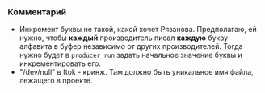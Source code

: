 ### Комментарий
- Инкремент буквы не такой, какой хочет Рязанова. Предполагаю, ей нужно, чтобы **каждый** производитель писал **каждую** букву алфавита в буфер независимо от других производителей. Тогда нужно будет в `producer_run` задать начальное значение буквы и инкрементировать его.
- "/dev/null" в ftok - кринж. Там должно быть уникальное имя файла, лежащего в проекте.
